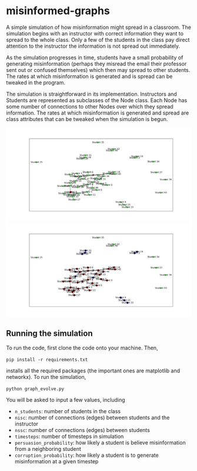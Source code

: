 # misinformed-graphs
A simple simulation of how misinformation might spread in a classroom. The simulation begins with an instructor with correct information they want to spread to the whole class. Only a few of the students in the class pay direct attention to the instructor the information is not spread out immediately.

As the simulation progresses in time, students have a small probability of generating misinformation (perhaps they misread the email their professor sent out or confused themselves) which then may spread to other students. The rates at which misinformation is generated and is spread can be tweaked in the program.

The simulation is straightforward in its implementation. Instructors and Students are represented as subclasses of the Node class. Each Node has some number of connections to other Nodes over which they spread information. The rates at which misinformation is generated and spread are class attributes that can be tweaked when the simulation is begun.

![presimulation-sample](img/50_5_40_20_00-initial.png "Before Simulation") ![postsimulation-example](img/50_5_40_20_00-evolve.png "After Simulation")

## Running the simulation
To run the code, first clone the code onto your machine. Then,

`pip install -r requirements.txt`

installs all the required packages (the important ones are matplotlib and networkx). To run the simulation,

`python graph_evolve.py`

You will be asked to input a few values, including

* `n_students`: number of students in the class
* `nisc`: number of connections (edges) between students and the instructor
* `nssc`: number of connections (edges) between students
* `timesteps`: number of timesteps in simulation
* `persuasion_probability`: how likely a student is believe misinformation from a neighboring student
* `corruption_probability`: how likely a student is to generate misinformation at a given timestep
